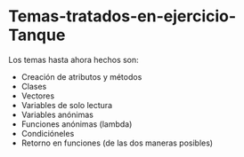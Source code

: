 Temas-tratados-en-ejercicio-Tanque
======================

Los temas hasta ahora hechos son:

- Creación de atributos y métodos
- Clases
- Vectores
- Variables de solo lectura
- Variables anónimas
- Funciones anónimas (lambda)
- Condicióneles
- Retorno en funciones (de las dos maneras posibles)
